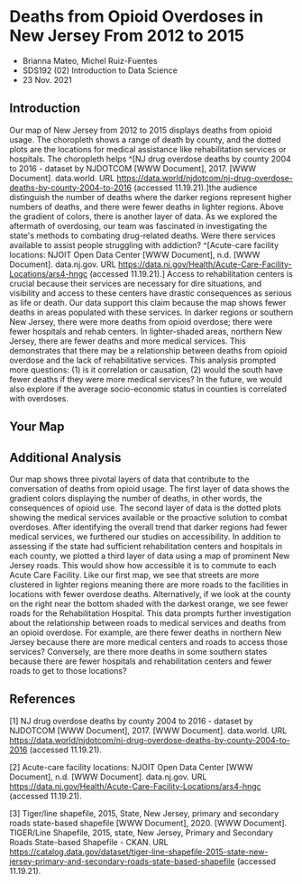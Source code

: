 # Deaths from Opioid Overdoses in New Jersey From 2012 to 2015

- Brianna Mateo, Michel Ruiz-Fuentes
- SDS192 (02) Introduction to Data Science
- 23 Nov. 2021


## Introduction

Our map of New Jersey from 2012 to 2015 displays deaths from opioid usage. The choropleth shows a range of death by county, and the dotted plots are the locations for medical assistance like rehabilitation services or hospitals. The choropleth helps ^[NJ drug overdose deaths by county 2004 to 2016 - dataset by NJDOTCOM [WWW Document], 2017. [WWW Document]. data.world. URL https://data.world/njdotcom/nj-drug-overdose-deaths-by-county-2004-to-2016 (accessed 11.19.21).]the audience distinguish the number of deaths where the darker regions represent higher numbers of deaths, and there were fewer deaths in lighter regions. Above the gradient of colors, there is another layer of data. As we explored the aftermath of overdosing, our team was fascinated in investigating the state's methods to combating drug-related deaths. Were there services available to assist people struggling with addiction?  ^[Acute-care facility locations: NJOIT Open Data Center [WWW Document], n.d. [WWW Document]. data.nj.gov. URL https://data.nj.gov/Health/Acute-Care-Facility-Locations/ars4-hngc (accessed 11.19.21).] Access to rehabilitation centers is crucial because their services are necessary for dire situations, and visibility and access to these centers have drastic consequences as serious as life or death. Our data support this claim because the map shows fewer deaths in areas populated with these services. In darker regions or southern New Jersey, there were more deaths from opioid overdose; there were fewer hospitals and rehab centers. In lighter-shaded areas, northern New Jersey, there are fewer deaths and more medical services. This demonstrates that there may be a relationship between deaths from opioid overdose and the lack of rehabilitative services. This analysis prompted more questions: (1) is it correlation or causation, (2) would the south have fewer deaths if they were more medical services? In the future, we would also explore if the average socio-economic status in counties is correlated with overdoses. 

## Your Map 

## Additional Analysis

Our map shows three pivotal layers of data that contribute to the conversation of deaths from opioid usage. The first layer of data shows the gradient colors displaying the number of deaths, in other words, the consequences of opioid use. The second layer of data is the dotted plots showing the medical services available or the proactive solution to combat overdoses. After identifying the overall trend that darker regions had fewer medical services, we furthered our studies on accessibility. In addition to assessing if the state had sufficient rehabilitation centers and hospitals in each county, we plotted a third layer of data using a map of prominent New Jersey roads. This would show how accessible it is to commute to each Acute Care Facility. Like our first map, we see that streets are more clustered in lighter regions meaning there are more roads to the facilities in locations with fewer overdose deaths. Alternatively, if we look at the county on the right near the bottom shaded with the darkest orange, we see fewer roads for the Rehabilitation Hospital. This data prompts further investigation about the relationship between roads to medical services and deaths from an opioid overdose. For example, are there fewer deaths in northern New Jersey because there are more medical centers and roads to access those services? Conversely, are there more deaths in some southern states because there are fewer hospitals and rehabilitation centers and fewer roads to get to those locations?

## References

[1] NJ drug overdose deaths by county 2004 to 2016 - dataset by NJDOTCOM [WWW Document], 2017. [WWW Document]. data.world. URL https://data.world/njdotcom/nj-drug-overdose-deaths-by-county-2004-to-2016 (accessed 11.19.21).

[2] Acute-care facility locations: NJOIT Open Data Center [WWW Document], n.d. [WWW Document]. data.nj.gov. URL https://data.nj.gov/Health/Acute-Care-Facility-Locations/ars4-hngc (accessed 11.19.21).

[3] Tiger/line shapefile, 2015, State, New Jersey, primary and secondary roads state-based shapefile [WWW Document], 2020. [WWW Document]. TIGER/Line Shapefile, 2015, state, New Jersey, Primary and Secondary Roads State-based Shapefile - CKAN. URL https://catalog.data.gov/dataset/tiger-line-shapefile-2015-state-new-jersey-primary-and-secondary-roads-state-based-shapefile (accessed 11.19.21).

